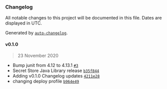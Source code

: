 ### Changelog

All notable changes to this project will be documented in this file. Dates are displayed in UTC.

Generated by [`auto-changelog`](https://github.com/CookPete/auto-changelog).

#### v0.1.0

> 23 November 2020

- Bump junit from 4.12 to 4.13.1 [`#3`](https://github.com/nevermined-io/secret-store-client-java/pull/3)
- Secret Store Java Library release [`b35f844`](https://github.com/nevermined-io/secret-store-client-java/commit/b35f8443967f3a71666679d5515ed46bfd8d4eb0)
- Adding v0.1.0 Changelog updates [`4211e28`](https://github.com/nevermined-io/secret-store-client-java/commit/4211e28318cc76724de69d990a082dab5bee6ac8)
- changing deploy profile [`b964e49`](https://github.com/nevermined-io/secret-store-client-java/commit/b964e498038e897e1219b7cc301aa38b52a4ffaf)
